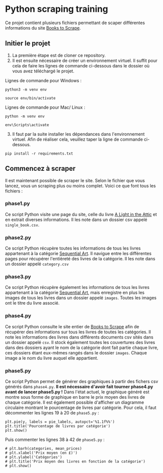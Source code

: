 # Python scraping training

Ce projet contient plusieurs fichiers permettant de scaper différentes informations du site [Books to Scrape](https://books.toscrape.com/index.html).

## Initier le projet

1. La première étape est de cloner ce repository.
2. Il est ensuite nécessaire de créer un environnement virtuel. Il suffit pour cela de faire les lignes de commande ci-dessous dans le dossier où vous avez téléchargé le projet.

Lignes de commande pour Windows :

```
python3 -m venv env

source env/bin/activate
```

Lignes de commande pour Mac/ Linux :

```
python -m venv env

env\Scripts\activate
```

3. Il faut par la suite installer les dépendances dans l'environnement virtuel. Afin de réaliser cela, veuillez taper la ligne de commande ci-dessous.

```
pip install -r requirements.txt
```

## Commencez à scraper

Il est maintenant possible de scraper le site. Selon le fichier que vous lancez, vous un scraping plus ou moins complet. Voici ce que font tous les fichiers :

### phase1.py

Ce script Python visite une page du site, celle du livre [A Light in the Attic](https://books.toscrape.com/catalogue/a-light-in-the-attic_1000/index.html) et en extrait diverses informations.
Il les note dans un dossier csv appelé `single_book.csv`.

### phase2.py

Ce script Python récupère toutes les informations de tous les livres appartenant à la catégorie [Sequential Art](https://books.toscrape.com/catalogue/category/books/sequential-art_5/index.html). Il navigue entre les différentes pages pour récupérer l'entièreté des livres de la catégorie.
Il les note dans un dossier appelé `category.csv`

### phase3.py

Ce script Python récupère également les informations de tous les livres appartenant à la catégorie [Sequential Art](https://books.toscrape.com/catalogue/category/books/sequential-art_5/index.html), mais enregistre en plus les images de tous les livres dans un dossier appelé `images`.
Toutes les images ont le titre du livre associé.

### phase4.py 

Ce script Python consulte le site entier de [Books to Scrape](https://books.toscrape.com/index.html) afin de récupérer des informations sur tous les livres de toutes les catégories.
Il note les informations des livres dans différents documents csv sités dans un dossier appelé `csv`.
Il stock également toutes les couvertures des livres dans des dossiers ayant le nom de la catégorie dont fait partie chaque livre, ces dossiers étant eux-mêmes rangés dans le dossier `images`. Chaque image a le nom du livre auquel elle appartient.

### phase5.py

Ce script Python permet de générer des graphiques à partir des fichers csv générés dans `phase4.py`. **Il est nécessaire d'avoir fait tourner phase4.py avant de lancer phase5.py !**
Dans l'état actuel, le graphique généré est montre sous forme de graphique en barre le prix moyen des livres de chaque catégorie.
Il est également possible d'afficher un diagramme circulaire montrant le pourcentage de livres par catégorie. Pour cela, il faut décommenter les lignes 19 à 20 de `phase5.py` :

```
plt.pie(y, labels = pie_labels, autopct='%1.1f%%')
plt.title('Pourcentage de livres par catégorie')
plt.show() 
```

Puis commenter les lignes 38 à 42 de `phase5.py` :

```
# plt.barh(categories, mean_prices)
# plt.xlabel('Prix moyen (en £)')
# plt.ylabel('Catégories')
# plt.title('Prix moyen des livres en fonction de la catégorie')
# plt.show()
```